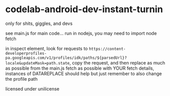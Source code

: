 # codelab-android-dev-instant-turnin
only for shits, giggles, and devs

see main.js for main code... run in nodejs, you may need to import node fetch

in inspect element, look for requests to `https://content-developerprofiles-pa.googleapis.com/v1/profiles/idk/paths/${parsedUrl}?locale&updateMask=path.state`, copy the request, and then replace as much as possible from the main.js fetch as possible with YOUR fetch details, instances of DATAREPLACE should help but just remember to also change the profile path

licensed under unilicense
